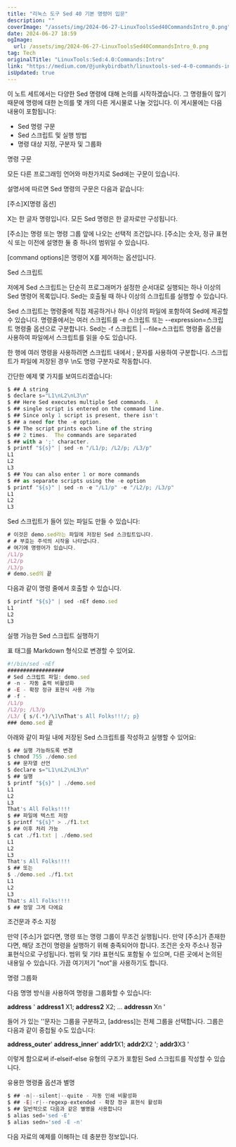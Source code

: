 ```yaml
---
title: "리눅스 도구 Sed 40 기본 명령어 입문"
description: ""
coverImage: "/assets/img/2024-06-27-LinuxToolsSed40CommandsIntro_0.png"
date: 2024-06-27 18:59
ogImage:
  url: /assets/img/2024-06-27-LinuxToolsSed40CommandsIntro_0.png
tag: Tech
originalTitle: "LinuxTools:Sed:4.0:Commands:Intro"
link: "https://medium.com/@junkybirdbath/linuxtools-sed-4-0-commands-intro-2632c4f2181e"
isUpdated: true
---
```


이 노트 세트에서는 다양한 Sed 명령에 대해 논의를 시작하겠습니다. 그 명령들이 많기 때문에 명령에 대한 논의를 몇 개의 다른 게시물로 나눌 것입니다. 이 게시물에는 다음 내용이 포함됩니다:

- Sed 명령 구문
- Sed 스크립트 및 실행 방법
- 명령 대상 지정, 구분자 및 그룹화

명령 구문

모든 다른 프로그래밍 언어와 마찬가지로 Sed에는 구문이 있습니다.

<div class="content-ad"></div>

설명서에 따르면 Sed 명령의 구문은 다음과 같습니다:

[주소]X[명령 옵션]

X는 한 글자 명령입니다. 모든 Sed 명령은 한 글자로만 구성됩니다.

[주소]는 명령 또는 명령 그룹 앞에 나오는 선택적 조건입니다. [주소]는 숫자, 정규 표현식 또는 이전에 설명한 둘 중 하나의 범위일 수 있습니다.

<div class="content-ad"></div>

[command options]은 명령어 X를 제어하는 옵션입니다.

Sed 스크립트

저에게 Sed 스크립트는 단순히 프로그래머가 설정한 순서대로 실행되는 하나 이상의 Sed 명령어 목록입니다. Sed는 호출될 때 하나 이상의 스크립트를 실행할 수 있습니다.

Sed 스크립트는 명령줄에 직접 제공하거나 하나 이상의 파일에 포함하여 Sed에 제공할 수 있습니다. 명령줄에서는 여러 스크립트를 -e 스크립트 또는 --expression=스크립트 명령줄 옵션으로 구분합니다. Sed는 -f 스크립트 | --file=스크립트 명령줄 옵션을 사용하여 파일에서 스크립트를 읽을 수도 있습니다.

<div class="content-ad"></div>

한 행에 여러 명령을 사용하려면 스크립트 내에서 ; 문자를 사용하여 구분합니다. 스크립트가 파일에 저장된 경우 \n도 명령 구분자로 작동합니다.

간단한 예제 몇 가지를 보여드리겠습니다:

```js
$ ## A string
$ declare s="L1\nL2\nL3\n"
$ ## Here Sed executes multiple Sed commands.  A
$ ## single script is entered on the command line.
$ ## Since only 1 script is present, there isn't
$ ## a need for the -e option.
$ ## The script prints each line of the string
$ ## 2 times.  The commands are separated
$ ## with a ';' character.
$ printf "${s}" | sed -n "/L1/p; /L2/p; /L3/p"
L1
L2
L3
$ ## You can also enter 1 or more commands
$ ## as separate scripts using the -e option
$ printf "${s}" | sed -n -e "/L1/p" -e "/L2/p; /L3/p"
L1
L2
L3
```

Sed 스크립트가 들어 있는 파일도 만들 수 있습니다:

<div class="content-ad"></div>

```js
# 이것은 demo.sed라는 파일에 저장된 Sed 스크립트입니다.
# # 부호는 주석의 시작을 나타냅니다.
# 여기에 명령어가 있습니다.
/L1/p
/L2/p
/L3/p
# demo.sed의 끝
```

다음과 같이 명령 줄에서 호출할 수 있습니다.

```js
$ printf "${s}" | sed -nEf demo.sed
L1
L2
L3
```

실행 가능한 Sed 스크립트 실행하기

<div class="content-ad"></div>

표 태그를 Markdown 형식으로 변경할 수 있어요.

```js
#!/bin/sed -nEf
##################
# Sed 스크립트 파일: demo.sed
# -n - 자동 출력 비활성화
# -E - 확장 정규 표현식 사용 가능
# -f -
/L1/p
/L2/p; /L3/p
/L3/ { s/(.*)/\1\nThat's All Folks!!!/; p}
### demo.sed 끝
```

아래와 같이 파일 내에 저장된 Sed 스크립트를 작성하고 실행할 수 있어요:

```js
$ ## 실행 가능하도록 변경
$ chmod 755 ./demo.sed
$ ## 문자열 선언
$ declare s="L1\nL2\nL3\n"
$ ## 실행
$ printf "${s}" | ./demo.sed
L1
L2
L3
That's All Folks!!!!
$ ## 파일에 텍스트 저장
$ printf "${s}" > ./f1.txt
$ ## 이후 처리 가능
$ cat ./f1.txt | ./demo.sed
L1
L2
L3
That's All Folks!!!!
$ ## 또는
$ ./demo.sed ./f1.txt
L1
L2
L3
That's All Folks!!!!
$ ## 정말 그게 다에요
```

<div class="content-ad"></div>

조건문과 주소 지정

만약 [주소]가 없다면, 명령 또는 명령 그룹이 무조건 실행됩니다. 만약 [주소]가 존재한다면, 해당 조건이 명령을 실행하기 위해 충족되어야 합니다. 조건은 숫자 주소나 정규 표현식으로 구성됩니다. 범위 및 기타 표현식도 포함될 수 있으며, 다른 곳에서 논의된 내용일 수 있습니다. 가끔 여기저기 "not"을 사용하기도 합니다.

명령 그룹화

다음 명명 방식을 사용하여 명령을 그룹화할 수 있습니다:

<div class="content-ad"></div>

**address** ' **address1** X1; **address2** X2; ... **addressn** Xn '

들어 가 있는 ''문자는 그룹을 구분하고, [address]는 전체 그룹을 선택합니다. 그룹은 다음과 같이 중첩될 수도 있습니다:

**address_outer**' **address_inner**' **addr1**X1; **addr2**X2 '; **addr3**X3 '

이렇게 함으로써 if-elseif-else 유형의 구조가 포함된 Sed 스크립트를 작성할 수 있습니다.

<div class="content-ad"></div>

유용한 명령줄 옵션과 별명

```js
$ ## -n|--silent|--quite - 자동 인쇄 비활성화
$ ## -E|-r|--regexp-extended - 확장 정규 표현식 활성화
$ ## 일반적으로 다음과 같은 별명을 사용합니다
$ alias sed='sed -E'
$ alias sedn='sed -E -n'
```

다음 자료의 예제를 이해하는 데 충분한 정보입니다.
